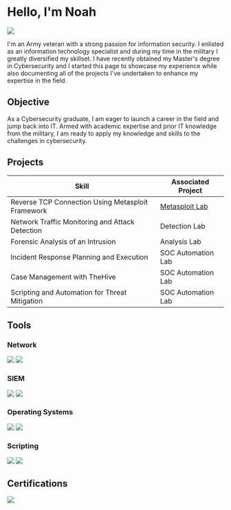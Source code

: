 # Hello, I'm Noah
<a href="https://www.linkedin.com/in/noah-pirner-b821531ba/"><img src="https://img.shields.io/badge/-LinkedIn-0072b1?&style=for-the-badge&logo=linkedin&logoColor=white" /></a>

I'm an Army veteran with a strong passion for information security. I enlisted as an information technology specialist and during my time in the military I greatly diversified my skillset. I have recently obtained my Master's degree in Cybersecurity and I started this page to showcase my experience while also documenting all of the projects I've undertaken to enhance my expertise in the field.

## Objective

As a Cybersecurity graduate, I am eager to launch a career in the field and jump back into IT. Armed with academic expertise and prior IT knowledge from the military, I am ready to apply my knowledge and skills to the challenges in cybersecurity. 

## Projects

| Skill                                         | Associated Project         |
|-----------------------------------------------|----------------------------|
| Reverse TCP Connection Using Metasploit Framework  | <a href="https://github.com/NPIRNER/Test-Project">Metasploit Lab</a>|
| Network Traffic Monitoring and Attack Detection | Detection Lab |
| Forensic Analysis of an Intrusion             | Analysis Lab|
| Incident Response Planning and Execution      | SOC Automation Lab|
| Case Management with TheHive                  | SOC Automation Lab|
| Scripting and Automation for Threat Mitigation | SOC Automation Lab|

## Tools
### Network
<div>
    <img src="https://img.shields.io/badge/-Wireshark-1679A7?&style=for-the-badge&logo=Wireshark&logoColor=white" />
    <img src="https://img.shields.io/badge/-Nmap-015571?&style=for-the-badge&logo=Nmap&logoColor=white" />
</div>

### SIEM
<div>
    <img src="https://img.shields.io/badge/-Splunk-000000?&style=for-the-badge&logo=Splunk&logoColor=white" />
    <img src="https://img.shields.io/badge/-Elastic-005571?&style=for-the-badge&logo=Elastic&logoColor=white" />
</div>

### Operating Systems
<div>
     <img src="https://img.shields.io/badge/-windows10-0078D6?&style=for-the-badge&logo=windows10&logoColor=white" />
    <img src="https://img.shields.io/badge/-linux-FCC624?&style=for-the-badge&logo=linux&logoColor=white" />
</div>

### Scripting
<div>
    <img src="https://img.shields.io/badge/-gnubash-E85C33?&style=for-the-badge&logo=gnubash&logoColor=white" />
    <img src="https://img.shields.io/badge/-powershell-5391FE?&style=for-the-badge&logo=powershell&logoColor=white" />
</div>

## Certifications

<div>
<img src="https://img.shields.io/badge/-Security%2B-FF0000?&style=for-the-badge&logo=CompTIA&logoColor=white" />
</div>


